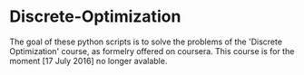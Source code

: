 # Discrete-Optimization

The goal of these python scripts is to solve the problems of the 'Discrete Optimization' course, as formelry offered on coursera. This course is for the moment [17 July 2016] no longer avalable.
